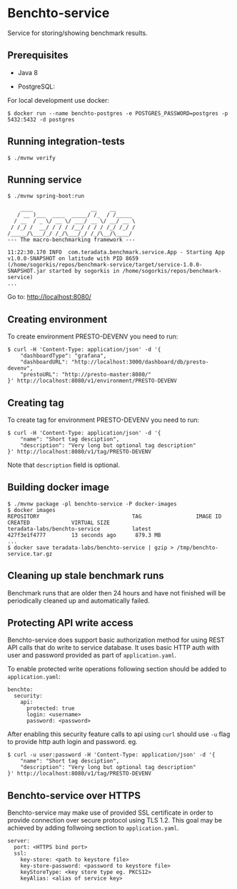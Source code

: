 # Benchto-service

Service for storing/showing benchmark results.

## Prerequisites

* Java 8

* PostgreSQL:

For local development use docker:

```
$ docker run --name benchto-postgres -e POSTGRES_PASSWORD=postgres -p 5432:5432 -d postgres
```

## Running integration-tests

```
$ ./mvnw verify
```

## Running service

```
$ ./mvnw spring-boot:run

    ____                  __    __      
   / __ )___  ____  _____/ /_  / /_____ 
  / __  / _ \/ __ \/ ___/ __ \/ __/ __ \
 / /_/ /  __/ / / / /__/ / / / /_/ /_/ /
/_____/\___/_/ /_/\___/_/ /_/\__/\____/ 
--- The macro-benchmarking framework ---

11:22:30.170 INFO  com.teradata.benchmark.service.App - Starting App v1.0.0-SNAPSHOT on latitude with PID 8659 (/home/sogorkis/repos/benchmark-service/target/service-1.0.0-SNAPSHOT.jar started by sogorkis in /home/sogorkis/repos/benchmark-service)
...
```

Go to: [http://localhost:8080/](http://localhost:8080/)

## Creating environment

To create environment PRESTO-DEVENV you need to run:

```
$ curl -H 'Content-Type: application/json' -d '{
    "dashboardType": "grafana",
    "dashboardURL": "http://localhost:3000/dashboard/db/presto-devenv",
    "prestoURL": "http://presto-master:8080/"
}' http://localhost:8080/v1/environment/PRESTO-DEVENV
```

## Creating tag

To create tag for environment PRESTO-DEVENV you need to run:

```
$ curl -H 'Content-Type: application/json' -d '{
    "name": "Short tag desciption",
    "description": "Very long but optional tag description"
}' http://localhost:8080/v1/tag/PRESTO-DEVENV

```

Note that `description` field is optional.

## Building docker image

```
$ ./mvnw package -pl benchto-service -P docker-images
$ docker images
REPOSITORY                             TAG                 IMAGE ID            CREATED             VIRTUAL SIZE
teradata-labs/benchto-service          latest              427f3e1f4777        13 seconds ago      879.3 MB
...
$ docker save teradata-labs/benchto-service | gzip > /tmp/benchto-service.tar.gz
```

## Cleaning up stale benchmark runs

Benchmark runs that are older then 24 hours and have not finished will be periodically cleaned up and automatically failed.

## Protecting API write access

Benchto-service does support basic authorization method for using REST API calls that do write to service database.
It uses basic HTTP auth with user and password provided as part of `application.yaml`.

To enable protected write operations following section should be added to `application.yaml`:
```
benchto:
  security:
    api:
      protected: true
      login: <username>
      password: <password>
```

After enabling this security feature calls to api using `curl` should use `-u` flag to provide http auth login and password.
eg.
```
$ curl -u user:password -H 'Content-Type: application/json' -d '{
    "name": "Short tag desciption",
    "description": "Very long but optional tag description"
}' http://localhost:8080/v1/tag/PRESTO-DEVENV
```

## Benchto-service over HTTPS

Benchto-service may make use of provided SSL certificate in order to provide connection over secure protocol using TLS 1.2.
This goal may be achieved by adding follwoing section to `application.yaml`.
```
server:
  port: <HTTPS bind port>
  ssl:
    key-store: <path to keystore file>
    key-store-password: <password to keystore file>
    keyStoreType: <key store type eg. PKCS12>
    keyAlias: <alias of service key>
```

